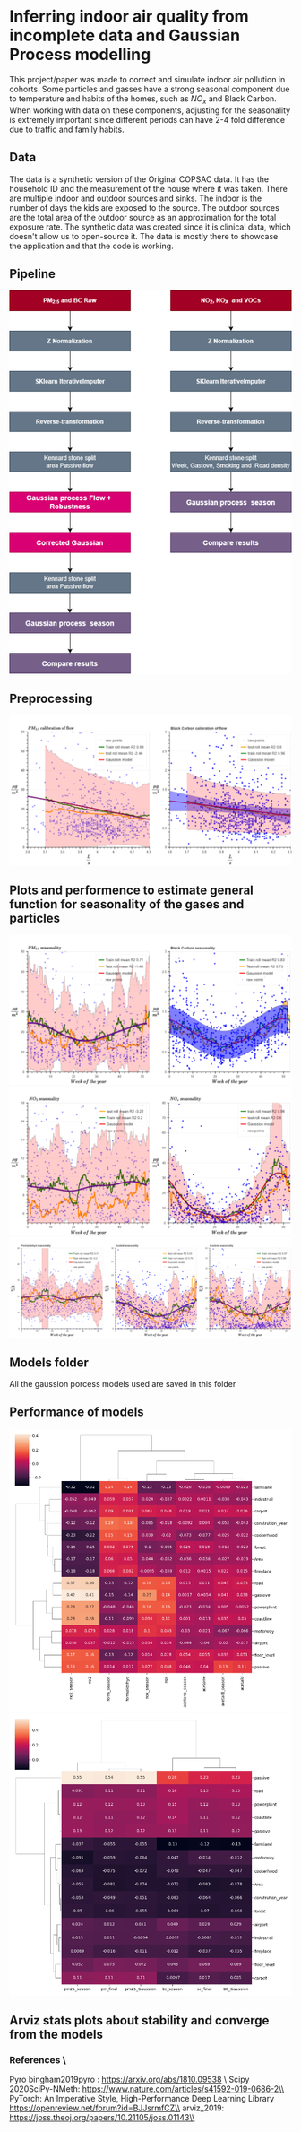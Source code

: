 # Inferring indoor air quality from incomplete data and Gaussian Process modelling
This project/paper was made to correct and simulate indoor air pollution in cohorts.
Some particles and gasses have a strong seasonal component due to temperature and habits of the homes, such as $NO_x$ and Black Carbon. 
When working with data on these components, adjusting for the seasonality is extremely important since different periods can have 2-4 fold difference due to traffic and family habits.
## Data
The data is a synthetic version of the Original COPSAC data. It has the household ID and the measurement of the house where it was taken.
There are multiple indoor and outdoor sources and sinks. The indoor is the number of days the kids are exposed to the source.
The outdoor sources are the total area of the outdoor source as an approximation for the total exposure rate.
The synthetic data was created since it is clinical data, which doesn't allow us to open-source it. 
The data is mostly there to showcase the application and that the code is working.
## Pipeline 
![plot](https://github.com/MichaelForsmann/Inferring-indoor-air-quality-from-incomplete-data-and-Gaussian-Process-modelling/blob/main/pipeline.png)
## Preprocessing
![plot](https://github.com/MichaelForsmann/Inferring-indoor-air-quality-from-incomplete-data-and-Gaussian-Process-modelling/blob/main/flow_bc_pm.png)
## Plots and performence to estimate general function for seasonality of the gases and particles
![plot](https://github.com/MichaelForsmann/Inferring-indoor-air-quality-from-incomplete-data-and-Gaussian-Process-modelling/blob/main/pm_seasonality.png)
![plot](https://github.com/MichaelForsmann/Inferring-indoor-air-quality-from-incomplete-data-and-Gaussian-Process-modelling/blob/main/no2_seasonality.png)
![plot](https://github.com/MichaelForsmann/Inferring-indoor-air-quality-from-incomplete-data-and-Gaussian-Process-modelling/blob/main/VOCs_seasonality(3).png)
## Models folder 
All the gaussion porcess models used are saved in this folder 

## Performance of models
![plot](https://github.com/MichaelForsmann/Inferring-indoor-air-quality-from-incomplete-data-and-Gaussian-Process-modelling/blob/main/sources_particles.png)
![plot](https://github.com/MichaelForsmann/Inferring-indoor-air-quality-from-incomplete-data-and-Gaussian-Process-modelling/blob/main/sources_particles_bc_pm.png)
## Arviz stats plots about stability and converge from the models


### References \\
Pyro bingham2019pyro : https://arxiv.org/abs/1810.09538 \\
Scipy 2020SciPy-NMeth: https://www.nature.com/articles/s41592-019-0686-2\\
PyTorch: An Imperative Style, High-Performance Deep Learning Library https://openreview.net/forum?id=BJJsrmfCZ\\
arviz_2019:  https://joss.theoj.org/papers/10.21105/joss.01143\\

